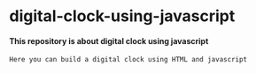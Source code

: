 # digital-clock-using-javascript

#### This repository is about digital clock using javascript

```
Here you can build a digital clock using HTML and javascript
```
